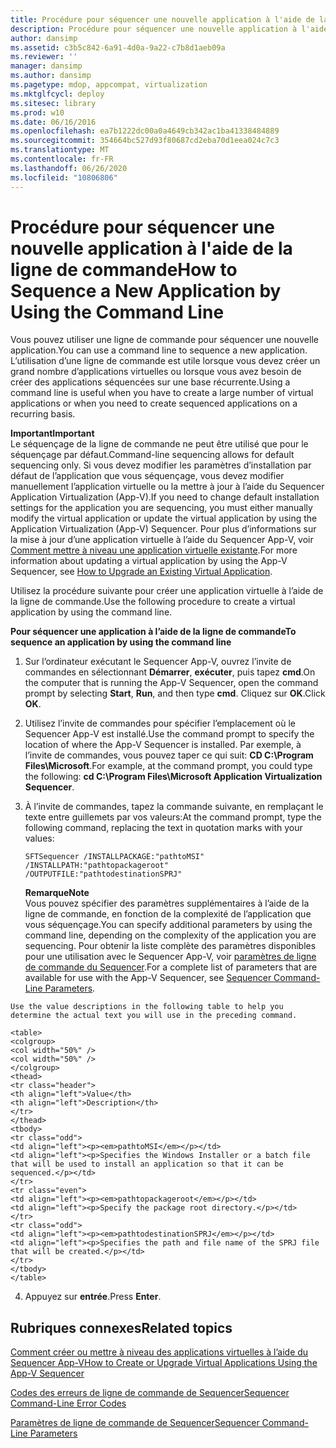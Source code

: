 ```yaml
---
title: Procédure pour séquencer une nouvelle application à l'aide de la ligne de commande
description: Procédure pour séquencer une nouvelle application à l'aide de la ligne de commande
author: dansimp
ms.assetid: c3b5c842-6a91-4d0a-9a22-c7b8d1aeb09a
ms.reviewer: ''
manager: dansimp
ms.author: dansimp
ms.pagetype: mdop, appcompat, virtualization
ms.mktglfcycl: deploy
ms.sitesec: library
ms.prod: w10
ms.date: 06/16/2016
ms.openlocfilehash: ea7b1222dc00a0a4649cb342ac1ba41338484889
ms.sourcegitcommit: 354664bc527d93f80687cd2eba70d1eea024c7c3
ms.translationtype: MT
ms.contentlocale: fr-FR
ms.lasthandoff: 06/26/2020
ms.locfileid: "10806806"
---
```

# <span data-ttu-id="e8804-103">Procédure pour séquencer une nouvelle application à l'aide de la ligne de commande</span><span class="sxs-lookup"><span data-stu-id="e8804-103">How to Sequence a New Application by Using the Command Line</span></span>


<span data-ttu-id="e8804-104">Vous pouvez utiliser une ligne de commande pour séquencer une nouvelle application.</span><span class="sxs-lookup"><span data-stu-id="e8804-104">You can use a command line to sequence a new application.</span></span> <span data-ttu-id="e8804-105">L’utilisation d’une ligne de commande est utile lorsque vous devez créer un grand nombre d’applications virtuelles ou lorsque vous avez besoin de créer des applications séquencées sur une base récurrente.</span><span class="sxs-lookup"><span data-stu-id="e8804-105">Using a command line is useful when you have to create a large number of virtual applications or when you need to create sequenced applications on a recurring basis.</span></span>

**<span data-ttu-id="e8804-106">Important</span><span class="sxs-lookup"><span data-stu-id="e8804-106">Important</span></span>**  
<span data-ttu-id="e8804-107">Le séquençage de la ligne de commande ne peut être utilisé que pour le séquençage par défaut.</span><span class="sxs-lookup"><span data-stu-id="e8804-107">Command-line sequencing allows for default sequencing only.</span></span> <span data-ttu-id="e8804-108">Si vous devez modifier les paramètres d’installation par défaut de l’application que vous séquençage, vous devez modifier manuellement l’application virtuelle ou la mettre à jour à l’aide du Sequencer Application Virtualization (App-V).</span><span class="sxs-lookup"><span data-stu-id="e8804-108">If you need to change default installation settings for the application you are sequencing, you must either manually modify the virtual application or update the virtual application by using the Application Virtualization (App-V) Sequencer.</span></span> <span data-ttu-id="e8804-109">Pour plus d’informations sur la mise à jour d’une application virtuelle à l’aide du Sequencer App-V, voir [Comment mettre à niveau une application virtuelle existante](how-to-upgrade-an-existing-virtual-application.md).</span><span class="sxs-lookup"><span data-stu-id="e8804-109">For more information about updating a virtual application by using the App-V Sequencer, see [How to Upgrade an Existing Virtual Application](how-to-upgrade-an-existing-virtual-application.md).</span></span>



<span data-ttu-id="e8804-110">Utilisez la procédure suivante pour créer une application virtuelle à l’aide de la ligne de commande.</span><span class="sxs-lookup"><span data-stu-id="e8804-110">Use the following procedure to create a virtual application by using the command line.</span></span>

**<span data-ttu-id="e8804-111">Pour séquencer une application à l’aide de la ligne de commande</span><span class="sxs-lookup"><span data-stu-id="e8804-111">To sequence an application by using the command line</span></span>**

1.  <span data-ttu-id="e8804-112">Sur l’ordinateur exécutant le Sequencer App-V, ouvrez l’invite de commandes en sélectionnant **Démarrer**, **exécuter**, puis tapez **cmd**.</span><span class="sxs-lookup"><span data-stu-id="e8804-112">On the computer that is running the App-V Sequencer, open the command prompt by selecting **Start**, **Run**, and then type **cmd**.</span></span> <span data-ttu-id="e8804-113">Cliquez sur **OK**.</span><span class="sxs-lookup"><span data-stu-id="e8804-113">Click **OK**.</span></span>

2.  <span data-ttu-id="e8804-114">Utilisez l’invite de commandes pour spécifier l’emplacement où le Sequencer App-V est installé.</span><span class="sxs-lookup"><span data-stu-id="e8804-114">Use the command prompt to specify the location of where the App-V Sequencer is installed.</span></span> <span data-ttu-id="e8804-115">Par exemple, à l’invite de commandes, vous pouvez taper ce qui suit: **CD C:\\Program Files\\Microsoft**.</span><span class="sxs-lookup"><span data-stu-id="e8804-115">For example, at the command prompt, you could type the following: **cd C:\\Program Files\\Microsoft Application Virtualization Sequencer**.</span></span>

3.  <span data-ttu-id="e8804-116">À l’invite de commandes, tapez la commande suivante, en remplaçant le texte entre guillemets par vos valeurs:</span><span class="sxs-lookup"><span data-stu-id="e8804-116">At the command prompt, type the following command, replacing the text in quotation marks with your values:</span></span>

    `SFTSequencer /INSTALLPACKAGE:"pathtoMSI" /INSTALLPATH:"pathtopackageroot" /OUTPUTFILE:"pathtodestinationSPRJ"`

    **<span data-ttu-id="e8804-117">Remarque</span><span class="sxs-lookup"><span data-stu-id="e8804-117">Note</span></span>**  
    <span data-ttu-id="e8804-118">Vous pouvez spécifier des paramètres supplémentaires à l’aide de la ligne de commande, en fonction de la complexité de l’application que vous séquençage.</span><span class="sxs-lookup"><span data-stu-id="e8804-118">You can specify additional parameters by using the command line, depending on the complexity of the application you are sequencing.</span></span> <span data-ttu-id="e8804-119">Pour obtenir la liste complète des paramètres disponibles pour une utilisation avec le Sequencer App-V, voir [paramètres de ligne de commande du Sequencer](sequencer-command-line-parameters.md).</span><span class="sxs-lookup"><span data-stu-id="e8804-119">For a complete list of parameters that are available for use with the App-V Sequencer, see [Sequencer Command-Line Parameters](sequencer-command-line-parameters.md).</span></span>



~~~
Use the value descriptions in the following table to help you determine the actual text you will use in the preceding command.

<table>
<colgroup>
<col width="50%" />
<col width="50%" />
</colgroup>
<thead>
<tr class="header">
<th align="left">Value</th>
<th align="left">Description</th>
</tr>
</thead>
<tbody>
<tr class="odd">
<td align="left"><p><em>pathtoMSI</em></p></td>
<td align="left"><p>Specifies the Windows Installer or a batch file that will be used to install an application so that it can be sequenced.</p></td>
</tr>
<tr class="even">
<td align="left"><p><em>pathtopackageroot</em></p></td>
<td align="left"><p>Specify the package root directory.</p></td>
</tr>
<tr class="odd">
<td align="left"><p><em>pathtodestinationSPRJ</em></p></td>
<td align="left"><p>Specifies the path and file name of the SPRJ file that will be created.</p></td>
</tr>
</tbody>
</table>
~~~



4. <span data-ttu-id="e8804-120">Appuyez sur **entrée**.</span><span class="sxs-lookup"><span data-stu-id="e8804-120">Press **Enter**.</span></span>

## <span data-ttu-id="e8804-121">Rubriques connexes</span><span class="sxs-lookup"><span data-stu-id="e8804-121">Related topics</span></span>


[<span data-ttu-id="e8804-122">Comment créer ou mettre à niveau des applications virtuelles à l’aide du Sequencer App-V</span><span class="sxs-lookup"><span data-stu-id="e8804-122">How to Create or Upgrade Virtual Applications Using the App-V Sequencer</span></span>](how-to-create-or-upgrade-virtual-applications-using--the-app-v-sequencer.md)

[<span data-ttu-id="e8804-123">Codes des erreurs de ligne de commande de Sequencer</span><span class="sxs-lookup"><span data-stu-id="e8804-123">Sequencer Command-Line Error Codes</span></span>](sequencer-command-line-error-codes.md)

[<span data-ttu-id="e8804-124">Paramètres de ligne de commande de Sequencer</span><span class="sxs-lookup"><span data-stu-id="e8804-124">Sequencer Command-Line Parameters</span></span>](sequencer-command-line-parameters.md)









